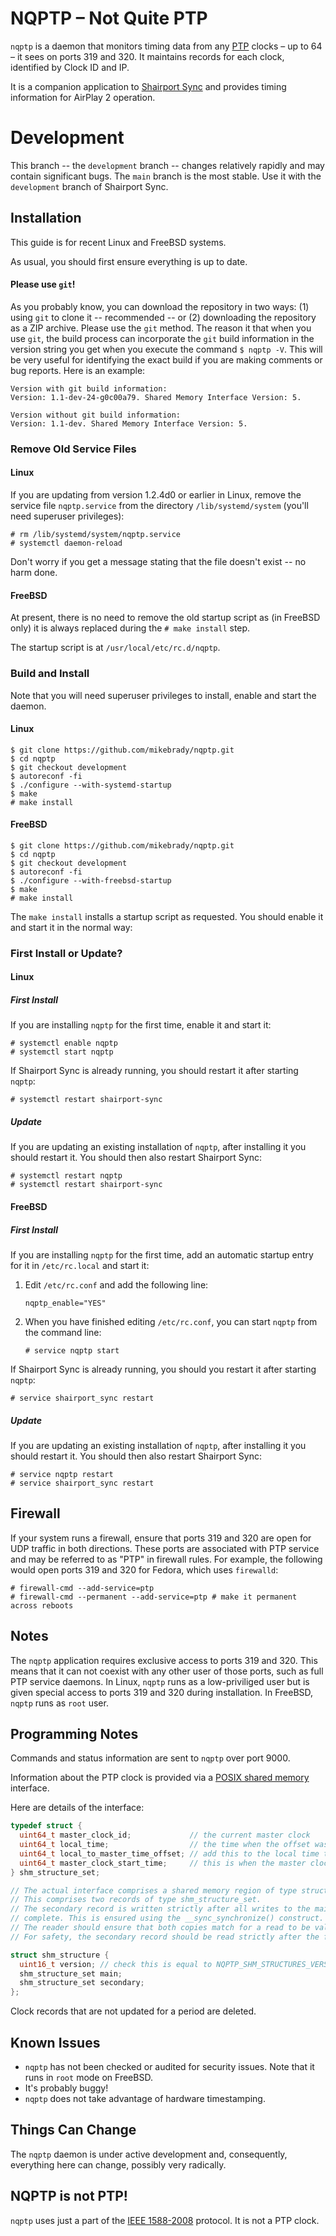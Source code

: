 # NQPTP – Not Quite PTP
`nqptp` is a daemon that monitors timing data from any [PTP](https://en.wikipedia.org/wiki/Precision_Time_Protocol) clocks – up to 64 – it sees on ports 319 and 320. It maintains records for each clock, identified by Clock ID and IP.

It is a companion application to [Shairport Sync](https://github.com/mikebrady/shairport-sync) and provides timing information for AirPlay 2 operation.

# Development
This branch -- the `development` branch -- changes relatively rapidly and may contain significant bugs. The `main` branch is the most stable. Use it with the `development` branch of Shairport Sync.

## Installation

This guide is for recent Linux and FreeBSD systems.

As usual, you should first ensure everything is up to date.

#### Please use `git`!
As you probably know, you can download the repository in two ways: (1) using `git` to clone it  -- recommended -- or (2) downloading the repository as a ZIP archive. Please use the `git` method. The reason it that when you use `git`,
the build process can incorporate the `git` build information in the version string you get when you execute the command `$ nqptp -V`.
This will be very useful for identifying the exact build if you are making comments or bug reports. Here is an example:
```
Version with git build information:
Version: 1.1-dev-24-g0c00a79. Shared Memory Interface Version: 5.

Version without git build information:
Version: 1.1-dev. Shared Memory Interface Version: 5.
```
### Remove Old Service Files
#### Linux
If you are updating from version 1.2.4d0 or earlier in Linux, remove the service file `nqptp.service` from the directory `/lib/systemd/system` (you'll need superuser privileges):
```
# rm /lib/systemd/system/nqptp.service
# systemctl daemon-reload
```
Don't worry if you get a message stating that the file doesn't exist -- no harm done.

#### FreeBSD
At present, there is no need to remove the old startup script as (in FreeBSD only) it is always replaced during the `# make install` step.

The startup script is at `/usr/local/etc/rc.d/nqptp`. 

### Build and Install

Note that you will need superuser privileges to install, enable and start the daemon.

#### Linux
```
$ git clone https://github.com/mikebrady/nqptp.git
$ cd nqptp
$ git checkout development
$ autoreconf -fi
$ ./configure --with-systemd-startup
$ make
# make install
```
#### FreeBSD
```
$ git clone https://github.com/mikebrady/nqptp.git
$ cd nqptp
$ git checkout development
$ autoreconf -fi
$ ./configure --with-freebsd-startup
$ make
# make install
```
The `make install` installs a startup script as requested. You should enable it and start it in the normal way:

### First Install or Update?
#### Linux
##### First Install
If you are installing `nqptp` for the first time, enable it and start it:
```
# systemctl enable nqptp
# systemctl start nqptp
```
If Shairport Sync is already running, you should restart it after starting `nqptp`:
```
# systemctl restart shairport-sync
```
##### Update
If you are updating an existing installation of `nqptp`, after installing it you should restart it. You should then also restart Shairport Sync:
```
# systemctl restart nqptp
# systemctl restart shairport-sync
```
#### FreeBSD
##### First Install
If you are installing `nqptp` for the first time, add an automatic startup entry for it in `/etc/rc.local` and start it:
1. Edit `/etc/rc.conf` and add the following line:
   ```
   nqptp_enable="YES"
   ```
2. When you have finished editing `/etc/rc.conf`, you can start `nqptp` from the command line:
   ```
   # service nqptp start
   ```
If Shairport Sync is already running, you should you restart it after starting `nqptp`:
```
# service shairport_sync restart
```

##### Update
If you are updating an existing installation of `nqptp`, after installing it you should restart it. You should then also restart Shairport Sync:
```
# service nqptp restart
# service shairport_sync restart
```

## Firewall
If your system runs a firewall, ensure that ports 319 and 320 are open for UDP traffic in both directions. These ports are associated with PTP service and may be referred to as "PTP" in firewall rules. For example, the following would open ports 319 and 320 for Fedora, which uses `firewalld`:
```
# firewall-cmd --add-service=ptp
# firewall-cmd --permanent --add-service=ptp # make it permanent across reboots
```

## Notes
The `nqptp` application requires exclusive access to ports 319 and 320.
This means that it can not coexist with any other user of those ports, such as full PTP service daemons.
In Linux, `nqptp` runs as a low-priviliged user but is given special access to ports 319 and 320 during installation.
In FreeBSD, `nqptp` runs as `root` user.

## Programming Notes
Commands and status information are sent to `nqptp` over port 9000. 

Information about the PTP clock is provided via a [POSIX shared memory](https://pubs.opengroup.org/onlinepubs/007908799/xsh/shm_open.html) interface. 


Here are details of the interface:
```c
typedef struct {
  uint64_t master_clock_id;             // the current master clock
  uint64_t local_time;                  // the time when the offset was calculated
  uint64_t local_to_master_time_offset; // add this to the local time to get master clock time
  uint64_t master_clock_start_time;     // this is when the master clock became master
} shm_structure_set;

// The actual interface comprises a shared memory region of type struct shm_structure.
// This comprises two records of type shm_structure_set. 
// The secondary record is written strictly after all writes to the main record are
// complete. This is ensured using the __sync_synchronize() construct.
// The reader should ensure that both copies match for a read to be valid.
// For safety, the secondary record should be read strictly after the first.

struct shm_structure {
  uint16_t version; // check this is equal to NQPTP_SHM_STRUCTURES_VERSION
  shm_structure_set main;
  shm_structure_set secondary;
};
```


Clock records that are not updated for a period are deleted.

## Known Issues
* `nqptp` has not been checked or audited for security issues. Note that it runs in `root` mode on FreeBSD.
* It's probably buggy!
* `nqptp` does not take advantage of hardware timestamping.

## Things Can Change
The `nqptp` daemon is under active development and, consequently, everything here can change, possibly very radically.

## NQPTP is not PTP!
`nqptp` uses just a part of the [IEEE 1588-2008](https://standards.ieee.org/standard/1588-2008.html) protocol. It is not a PTP clock.
